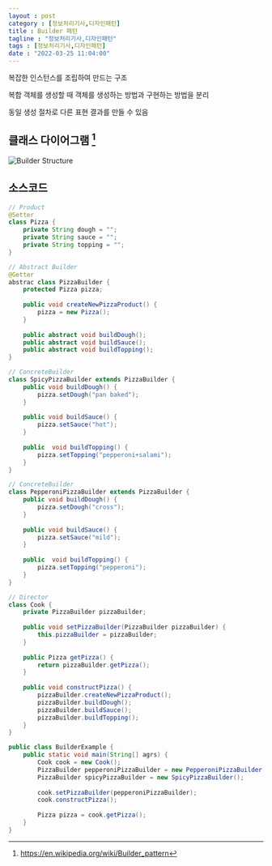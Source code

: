 ```yaml
---
layout : post
category : [정보처리기사,디자인패턴]
title : Builder 패턴
tagline : "정보처리기사,디자인패턴"
tags : [정보처리기사,디자인패턴]
date : "2022-03-25 11:04:00"
---
```


복잡한 인스턴스를 조립하여 만드는 구조

복합 객체를 생성할 때 객체를 생성하는 방법과 구현하는 방법을 분리

동일 생성 절차로 다른 표현 결과를 만들 수 있음



## 클래스 다이어그램 [^출처]

<img  style="background-color: white" src="https://upload.wikimedia.org/wikipedia/commons/thumb/f/f3/Builder_UML_class_diagram.svg/600px-Builder_UML_class_diagram.svg.png" alt="Builder Structure">



## 소스코드

```java
// Product
@Setter
class Pizza {
    private String dough = "";
    private String sauce = "";
    private String topping = "";
}
```

```java
// Abstract Builder
@Getter
abstrac class PizzaBuilder {
    protected Pizza pizza;
    
    public void createNewPizzaProduct() {
        pizza = new Pizza();
    }
    
    public abstract void buildDough();
    public abstract void buildSauce();
    public abstract void buildTopping();
}
```

```java
// ConcreteBuilder
class SpicyPizzaBuilder extends PizzaBuilder {
    public void buildDough() {
        pizza.setDough("pan baked");
    }
    
    public void buildSauce() {
        pizza.setSauce("hot");
    }
    
    public  void buildTopping() {
        pizza.setTopping("pepperoni+salami");
    }
}
```

```java
// ConcreteBuilder
class PepperoniPizzaBuilder extends PizzaBuilder {
    public void buildDough() {
        pizza.setDough("cross");
    }
    
    public void buildSauce() {
        pizza.setSauce("mild");
    }
    
    public  void buildTopping() {
        pizza.setTopping("pepperoni");
    }
}
```

```java
// Director
class Cook {
    private PizzaBuilder pizzaBuilder;
    
    public void setPizzaBuilder(PizzaBuilder pizzaBuilder) {
        this.pizzaBuilder = pizzaBuilder;
    }
    
    public Pizza getPizza() {
        return pizzaBuilder.getPizza();
    }
    
    public void constructPizza() {
        pizzaBuilder.createNewPizzaProduct();
        pizzaBuilder.buildDough();
        pizzaBuilder.buildSauce();
        pizzaBuilder.buildTopping();
    }
}
```

```java
public class BuilderExample {
    public static void main(String[] agrs) {
        Cook cook = new Cook();
        PizzaBuilder pepperoniPizzaBuilder = new PepperoniPizzaBuilder();
        PizzaBuilder spicyPizzaBuilder = new SpicyPizzaBuilder();
        
        cook.setPizzaBuilder(pepperoniPizzaBuilder);
        cook.constructPizza();
        
        Pizza pizza = cook.getPizza();
    }
}
```



[^출처]: https://en.wikipedia.org/wiki/Builder_pattern